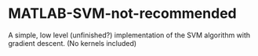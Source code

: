 # MATLAB-SVM-not-recommended
A simple, low level (unfinished?) implementation of the SVM algorithm with gradient descent. (No kernels included)
